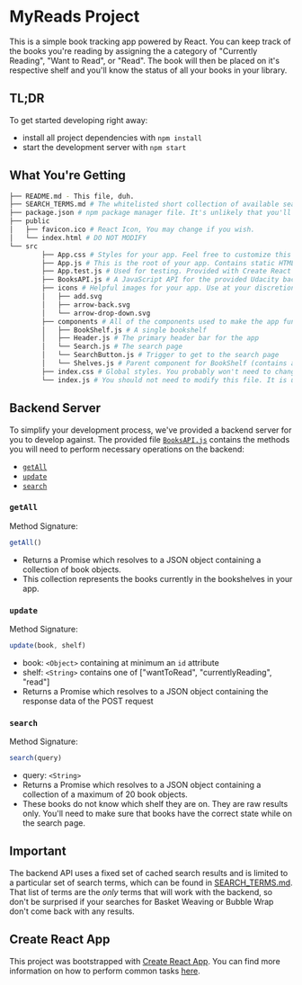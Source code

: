 # MyReads Project

This is a simple book tracking app powered by React. You can keep track of the books you're reading by assigning the a category of "Currently Reading", "Want to Read", or "Read". The book will then be placed on it's respective shelf and you'll know the status of all your books in your library.

## TL;DR

To get started developing right away:

* install all project dependencies with `npm install`
* start the development server with `npm start`

## What You're Getting
```bash
├── README.md - This file, duh.
├── SEARCH_TERMS.md # The whitelisted short collection of available search terms for you to use with your app.
├── package.json # npm package manager file. It's unlikely that you'll need to modify this.
├── public
│   ├── favicon.ico # React Icon, You may change if you wish.
│   └── index.html # DO NOT MODIFY
└── src
		├── App.css # Styles for your app. Feel free to customize this as you desire.
		├── App.js # This is the root of your app. Contains static HTML right now.
		├── App.test.js # Used for testing. Provided with Create React App. Testing is encouraged, but not required.
		├── BooksAPI.js # A JavaScript API for the provided Udacity backend. Instructions for the methods are below.
		├── icons # Helpful images for your app. Use at your discretion.
		│   ├── add.svg
		│   ├── arrow-back.svg
		│   └── arrow-drop-down.svg
		├── components # All of the components used to make the app function
		│   ├── BookShelf.js # A single bookshelf
		│   ├── Header.js # The primary header bar for the app
		│   └── Search.js # The search page
		│   └── SearchButton.js # Trigger to get to the search page
		│   └── Shelves.js # Parent component for BookShelf (contains all of the shelfs for the app)
		├── index.css # Global styles. You probably won't need to change anything here.
		└── index.js # You should not need to modify this file. It is used for DOM rendering only.
```

## Backend Server

To simplify your development process, we've provided a backend server for you to develop against. The provided file [`BooksAPI.js`](src/BooksAPI.js) contains the methods you will need to perform necessary operations on the backend:

* [`getAll`](#getall)
* [`update`](#update)
* [`search`](#search)

### `getAll`

Method Signature:

```js
getAll()
```

* Returns a Promise which resolves to a JSON object containing a collection of book objects.
* This collection represents the books currently in the bookshelves in your app.

### `update`

Method Signature:

```js
update(book, shelf)
```

* book: `<Object>` containing at minimum an `id` attribute
* shelf: `<String>` contains one of ["wantToRead", "currentlyReading", "read"]  
* Returns a Promise which resolves to a JSON object containing the response data of the POST request

### `search`

Method Signature:

```js
search(query)
```

* query: `<String>`
* Returns a Promise which resolves to a JSON object containing a collection of a maximum of 20 book objects.
* These books do not know which shelf they are on. They are raw results only. You'll need to make sure that books have the correct state while on the search page.

## Important
The backend API uses a fixed set of cached search results and is limited to a particular set of search terms, which can be found in [SEARCH_TERMS.md](SEARCH_TERMS.md). That list of terms are the _only_ terms that will work with the backend, so don't be surprised if your searches for Basket Weaving or Bubble Wrap don't come back with any results.

## Create React App

This project was bootstrapped with [Create React App](https://github.com/facebookincubator/create-react-app). You can find more information on how to perform common tasks [here](https://github.com/facebookincubator/create-react-app/blob/master/packages/react-scripts/template/README.md).
